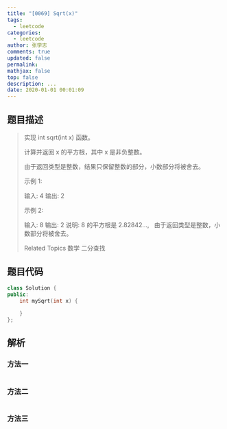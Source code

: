 ```yaml
---
title: "[0069] Sqrt(x)"
tags:
  - leetcode
categories:
  - leetcode
author: 张学志
comments: true
updated: false
permalink:
mathjax: false
top: false
description: ...
date: 2020-01-01 00:01:09
---
```


## 题目描述

> 实现 int sqrt(int x) 函数。 
> 
> 计算并返回 x 的平方根，其中 x 是非负整数。 
> 
> 由于返回类型是整数，结果只保留整数的部分，小数部分将被舍去。 
> 
> 示例 1: 
> 
> 输入: 4
> 输出: 2
> 
> 
> 示例 2: 
> 
> 输入: 8
> 输出: 2
> 说明: 8 的平方根是 2.82842..., 
>      由于返回类型是整数，小数部分将被舍去。
> 
> Related Topics 数学 二分查找

## 题目代码

```cpp
class Solution {
public:
    int mySqrt(int x) {
        
    }
};
```

## 解析

### 方法一

```cpp

```

### 方法二

```cpp

```

### 方法三

```cpp

```


